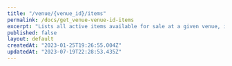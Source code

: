 ```yaml
---
title: "/venue/{venue_id}/items"
permalink: /docs/get_venue-venue-id-items
excerpt: "Lists all active items available for sale at a given venue, inclusive of venue level overrides, with pagination."
published: false
layout: default
createdAt: "2023-01-25T19:26:55.004Z"
updatedAt: "2023-07-19T22:28:53.435Z"
---
```

